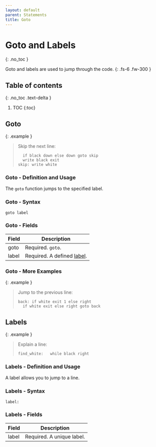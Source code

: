 ```yaml
---
layout: default
parent: Statements
title: Goto
---
```


# Goto and Labels
{: .no_toc }

Goto and labels are used to jump through the code.
{: .fs-6 .fw-300 }

## Table of contents
{: .no_toc .text-delta }

1. TOC
{:toc}

## Goto

{: .example }
> Skip the next line:
>
> ```btml
> 	if black down else down goto skip
> 	write black exit
> skip:	write white
> ```

### Goto - Definition and Usage

The `goto` function jumps to the specified label.

### Goto - Syntax

```ebnf
goto label
```

### Goto - Fields

Field | Description
-- | --
goto | Required. `goto`.
label | Required. A defined [label](#labels).

### Goto - More Examples

{: .example }
> Jump to the previous line:
>
> ```btml
> back:	if white exit 1 else right
> 	if white exit else right goto back
> ```

## Labels

{: .example }
> Explain a line:
>
> ```btml
> find_white:	while black right
> ```

### Labels - Definition and Usage

A label allows you to jump to a line.

### Labels - Syntax

```ebnf
label:
```

### Labels - Fields

Field | Description
-- | --
label | Required. A unique label.
